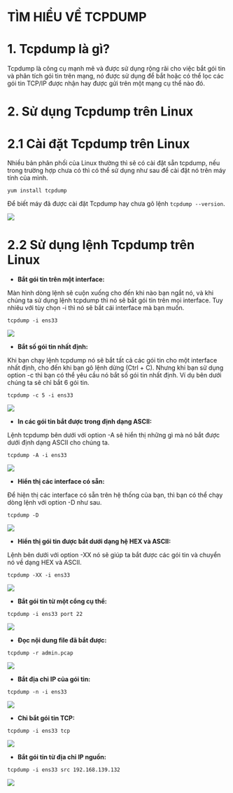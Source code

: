 # TÌM HIỂU VỀ TCPDUMP
# 1. Tcpdump là gì?
Tcpdump là công cụ mạnh mẽ và được sử dụng rộng rãi cho việc bắt gói tin và phân tích gói tin trên mạng, nó được sử dụng để bắt hoặc có thể lọc các gói tin TCP/IP được nhận hay được gửi trên một mạng cụ thể nào đó.
# 2. Sử dụng Tcpdump trên Linux
# 2.1 Cài đặt Tcpdump trên Linux
Nhiều bản phân phối của Linux thường thì sẽ có cài đặt sẵn tcpdump, nếu trong trường hợp chưa có thì có thể sử dụng như sau để cài đặt nó trên máy tính của mình.
```
yum install tcpdump
```
Để biết máy đã được cài đặt Tcpdump hay chưa gõ lệnh `tcpdump --version`.

![](../imgs/19.png)

# 2.2 Sử dụng lệnh Tcpdump trên Linux
- **Bắt gói tin trên một interface:**

Màn hình dòng lệnh sẽ cuộn xuống cho đến khi nào bạn ngắt nó, và khi chúng ta sử dụng lệnh tcpdump thì nó sẽ bắt gói tin trên mọi interface. Tuy nhiêu với tùy chọn -i thì nó sẽ bắt cái interface mà bạn muốn.

```
tcpdump -i ens33
```
![](../imgs/20.png)

- **Bắt số gói tin nhất định:**

Khi bạn chạy lệnh tcpdump nó sẽ bắt tất cả các gói tin cho một interface nhất định, cho đến khi bạn gõ lệnh dừng (Ctrl + C). Nhưng khi bạn sử dụng option -c thì bạn có thể yêu cầu nó bắt số gói tin nhất định. Ví dụ bên dưới chúng ta sẽ chỉ bắt 6 gói tin.

```
tcpdump -c 5 -i ens33
```

![](../imgs/21.png)

- **In các gói tin bắt được trong định dạng ASCII:**

Lệnh tcpdump bên dưới với option -A sẽ hiển thị những gì mà nó bắt được dưới định dạng ASCII cho chúng ta.

```
tcpdump -A -i ens33
```
![](../imgs/22.png)

- **Hiển thị các interface có sẵn:**

Để hiện thị các interface có sẵn trên hệ thống của bạn, thì bạn có thể chạy dòng lệnh với option -D như sau.

```
tcpdump -D
```
![](../imgs/23.png)
- **Hiển thị gói tin được bắt dưới dạng hệ HEX và ASCII:**

Lệnh bên dưới với option -XX nó sẽ giúp ta bắt được các gói tin và chuyển nó về dạng HEX và ASCII.

```
tcpdump -XX -i ens33
```
![](../imgs/24.png)

- **Bắt gói tin từ một cổng cụ thể:**

```
tcpdump -i ens33 port 22
```
![](../imgs/25.png)
- **Đọc nội dung file đã bắt được:**

```
tcpdump -r admin.pcap
```

![](../imgs/26.png)
- **Bắt địa chỉ IP của gói tin:**

```
tcpdump -n -i ens33
```

![](../imgs/42.png)
- **Chỉ bắt gói tin TCP:**
```
tcpdump -i ens33 tcp
```
![](../imgs/43.png)

- **Bắt gói tin từ địa chỉ IP nguồn:**
```
tcpdump -i ens33 src 192.168.139.132
```
![](../imgs/44.png)

